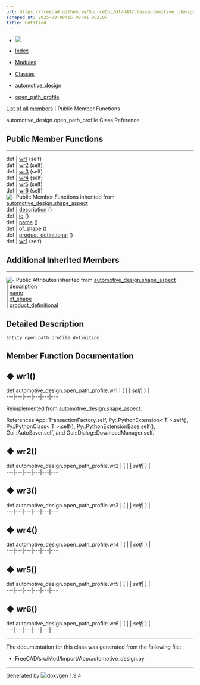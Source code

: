 ```yaml
---
url: https://freecad.github.io/SourceDoc/df/d43/classautomotive__design_1_1open__path__profile.html
scraped_at: 2025-09-08T15:08:41.902107
title: Untitled
---
```


  * [ ![](https://www.freecad.org/svg/logo-freecad.svg) ](https://freecadweb.org "FreeCAD")
  * [Index](../../index.html "Index")
  * [Modules](../../modules.html "Modules list")
  * [Classes](../../annotated.html "Annotated list")

  * [automotive_design](../../d4/ddf/namespaceautomotive__design.html)
  * [open_path_profile](../../df/d43/classautomotive__design_1_1open__path__profile.html)

[List of all members](../../d4/d69/classautomotive__design_1_1open__path__profile-members.html) | Public Member Functions

automotive_design.open_path_profile Class Reference

##  Public Member Functions  
  
---  
def | [wr1](../../df/d43/classautomotive__design_1_1open__path__profile.html#affb5d09810fea6d51462db30cee0f6fe) (self)  
def | [wr2](../../df/d43/classautomotive__design_1_1open__path__profile.html#ac323c14aac8a418e744472a6cf3c9d5e) (self)  
def | [wr3](../../df/d43/classautomotive__design_1_1open__path__profile.html#a6f425da8bc851c6f34a7988b4af42710) (self)  
def | [wr4](../../df/d43/classautomotive__design_1_1open__path__profile.html#aaf111d53f5ee9acb194bcba6ba04b978) (self)  
def | [wr5](../../df/d43/classautomotive__design_1_1open__path__profile.html#a3aef66ac1849e89a9308987702b315f4) (self)  
def | [wr6](../../df/d43/classautomotive__design_1_1open__path__profile.html#a5447e4bdb8b199daf090ea0453985ac2) (self)  
![-](../../closed.png) Public Member Functions inherited from
[automotive_design.shape_aspect](../../d5/d43/classautomotive__design_1_1shape__aspect.html)  
def | [description](../../d5/d43/classautomotive__design_1_1shape__aspect.html#a2d3cbacdee4b4a23c48e6e8682be5097) ()  
def | [id](../../d5/d43/classautomotive__design_1_1shape__aspect.html#a908575200aa127fee70d8efefc5ff7b2) ()  
def | [name](../../d5/d43/classautomotive__design_1_1shape__aspect.html#a3497533cc144728ba5eaedf0d315ef72) ()  
def | [of_shape](../../d5/d43/classautomotive__design_1_1shape__aspect.html#a4369599788e3702c80ccf6a2ed9d81fc) ()  
def | [product_definitional](../../d5/d43/classautomotive__design_1_1shape__aspect.html#ae2d34da10e91db476c7445b2525172d4) ()  
def | [wr1](../../d5/d43/classautomotive__design_1_1shape__aspect.html#afaf0ba0242d7b61388638ad5968f48f8) (self)  
  
##  Additional Inherited Members  
  
---  
![-](../../closed.png) Public Attributes inherited from
[automotive_design.shape_aspect](../../d5/d43/classautomotive__design_1_1shape__aspect.html)  
|
[description](../../d5/d43/classautomotive__design_1_1shape__aspect.html#afbfbbcdbba354ef8f47480a40487c967)  
|
[name](../../d5/d43/classautomotive__design_1_1shape__aspect.html#a9f75336c7a542a886597e5c1f97e40a8)  
|
[of_shape](../../d5/d43/classautomotive__design_1_1shape__aspect.html#a8968baa97d9b01370bd48e9b013a9b5f)  
|
[product_definitional](../../d5/d43/classautomotive__design_1_1shape__aspect.html#a74f491d0f946e301a43bc04dc72dfd20)  
  
## Detailed Description

    
    
    Entity open_path_profile definition.

## Member Function Documentation

## ◆ wr1()

def automotive_design.open_path_profile.wr1  | ( |  | _self_| ) |   
---|---|---|---|---|---  
  
Reimplemented from
[automotive_design.shape_aspect](../../d5/d43/classautomotive__design_1_1shape__aspect.html#afaf0ba0242d7b61388638ad5968f48f8).

References App::TransactionFactory.self, Py::PythonExtension< T >.self(),
Py::PythonClass< T >.self(), Py::PythonExtensionBase.self(),
Gui::AutoSaver.self, and Gui::Dialog::DownloadManager.self.

## ◆ wr2()

def automotive_design.open_path_profile.wr2  | ( |  | _self_| ) |   
---|---|---|---|---|---  
  
## ◆ wr3()

def automotive_design.open_path_profile.wr3  | ( |  | _self_| ) |   
---|---|---|---|---|---  
  
## ◆ wr4()

def automotive_design.open_path_profile.wr4  | ( |  | _self_| ) |   
---|---|---|---|---|---  
  
## ◆ wr5()

def automotive_design.open_path_profile.wr5  | ( |  | _self_| ) |   
---|---|---|---|---|---  
  
## ◆ wr6()

def automotive_design.open_path_profile.wr6  | ( |  | _self_| ) |   
---|---|---|---|---|---  
  
* * *

The documentation for this class was generated from the following file:

  * FreeCAD/src/Mod/Import/App/automotive_design.py

* * *

Generated by
[![doxygen](../../doxygen.svg)](https://www.doxygen.org/index.html) 1.9.4

